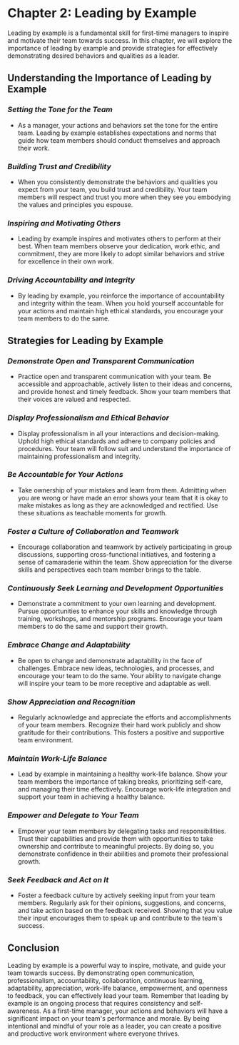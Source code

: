 Chapter 2: Leading by Example
=============================

Leading by example is a fundamental skill for first-time managers to inspire and motivate their team towards success. In this chapter, we will explore the importance of leading by example and provide strategies for effectively demonstrating desired behaviors and qualities as a leader.

**Understanding the Importance of Leading by Example**
------------------------------------------------------

### *Setting the Tone for the Team*

* As a manager, your actions and behaviors set the tone for the entire team. Leading by example establishes expectations and norms that guide how team members should conduct themselves and approach their work.

### *Building Trust and Credibility*

* When you consistently demonstrate the behaviors and qualities you expect from your team, you build trust and credibility. Your team members will respect and trust you more when they see you embodying the values and principles you espouse.

### *Inspiring and Motivating Others*

* Leading by example inspires and motivates others to perform at their best. When team members observe your dedication, work ethic, and commitment, they are more likely to adopt similar behaviors and strive for excellence in their own work.

### *Driving Accountability and Integrity*

* By leading by example, you reinforce the importance of accountability and integrity within the team. When you hold yourself accountable for your actions and maintain high ethical standards, you encourage your team members to do the same.

**Strategies for Leading by Example**
-------------------------------------

### *Demonstrate Open and Transparent Communication*

* Practice open and transparent communication with your team. Be accessible and approachable, actively listen to their ideas and concerns, and provide honest and timely feedback. Show your team members that their voices are valued and respected.

### *Display Professionalism and Ethical Behavior*

* Display professionalism in all your interactions and decision-making. Uphold high ethical standards and adhere to company policies and procedures. Your team will follow suit and understand the importance of maintaining professionalism and integrity.

### *Be Accountable for Your Actions*

* Take ownership of your mistakes and learn from them. Admitting when you are wrong or have made an error shows your team that it is okay to make mistakes as long as they are acknowledged and rectified. Use these situations as teachable moments for growth.

### *Foster a Culture of Collaboration and Teamwork*

* Encourage collaboration and teamwork by actively participating in group discussions, supporting cross-functional initiatives, and fostering a sense of camaraderie within the team. Show appreciation for the diverse skills and perspectives each team member brings to the table.

### *Continuously Seek Learning and Development Opportunities*

* Demonstrate a commitment to your own learning and development. Pursue opportunities to enhance your skills and knowledge through training, workshops, and mentorship programs. Encourage your team members to do the same and support their growth.

### *Embrace Change and Adaptability*

* Be open to change and demonstrate adaptability in the face of challenges. Embrace new ideas, technologies, and processes, and encourage your team to do the same. Your ability to navigate change will inspire your team to be more receptive and adaptable as well.

### *Show Appreciation and Recognition*

* Regularly acknowledge and appreciate the efforts and accomplishments of your team members. Recognize their hard work publicly and show gratitude for their contributions. This fosters a positive and supportive team environment.

### *Maintain Work-Life Balance*

* Lead by example in maintaining a healthy work-life balance. Show your team members the importance of taking breaks, prioritizing self-care, and managing their time effectively. Encourage work-life integration and support your team in achieving a healthy balance.

### *Empower and Delegate to Your Team*

* Empower your team members by delegating tasks and responsibilities. Trust their capabilities and provide them with opportunities to take ownership and contribute to meaningful projects. By doing so, you demonstrate confidence in their abilities and promote their professional growth.

### *Seek Feedback and Act on It*

* Foster a feedback culture by actively seeking input from your team members. Regularly ask for their opinions, suggestions, and concerns, and take action based on the feedback received. Showing that you value their input encourages them to speak up and contribute to the team's success.

**Conclusion**
--------------

Leading by example is a powerful way to inspire, motivate, and guide your team towards success. By demonstrating open communication, professionalism, accountability, collaboration, continuous learning, adaptability, appreciation, work-life balance, empowerment, and openness to feedback, you can effectively lead your team. Remember that leading by example is an ongoing process that requires consistency and self-awareness. As a first-time manager, your actions and behaviors will have a significant impact on your team's performance and morale. By being intentional and mindful of your role as a leader, you can create a positive and productive work environment where everyone thrives.
